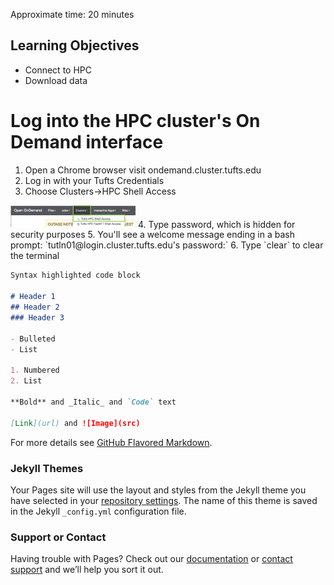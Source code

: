 Approximate time: 20 minutes

## Learning Objectives

- Connect to HPC
- Download data


# Log into the HPC cluster's On Demand interface
1. Open a Chrome browser visit ondemand.cluster.tufts.edu
2. Log in with your Tufts Credentials
3. Choose Clusters->HPC Shell Access
<img src="img/od_menu.png" width="200">
4. Type password, which is hidden for security purposes
5. You'll see a welcome message ending in a bash prompt:
`tutln01@login.cluster.tufts.edu's password:`
6. Type `clear` to clear the terminal 
 

```markdown
Syntax highlighted code block

# Header 1
## Header 2
### Header 3

- Bulleted
- List

1. Numbered
2. List

**Bold** and _Italic_ and `Code` text

[Link](url) and ![Image](src)
```

For more details see [GitHub Flavored Markdown](https://guides.github.com/features/mastering-markdown/).

### Jekyll Themes

Your Pages site will use the layout and styles from the Jekyll theme you have selected in your [repository settings](https://github.com/rbatorsky/galaxy-tutorials/settings). The name of this theme is saved in the Jekyll `_config.yml` configuration file.

### Support or Contact

Having trouble with Pages? Check out our [documentation](https://help.github.com/categories/github-pages-basics/) or [contact support](https://github.com/contact) and we’ll help you sort it out.
